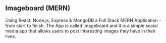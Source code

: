 ## Imageboard (MERN)
Using React, Node.js, Express & MongoDB a Full Stack MERN Application - from start to finish. The App is called Imageboard and it is a simple social media app that allows users to post interesting images they have in their lives.
